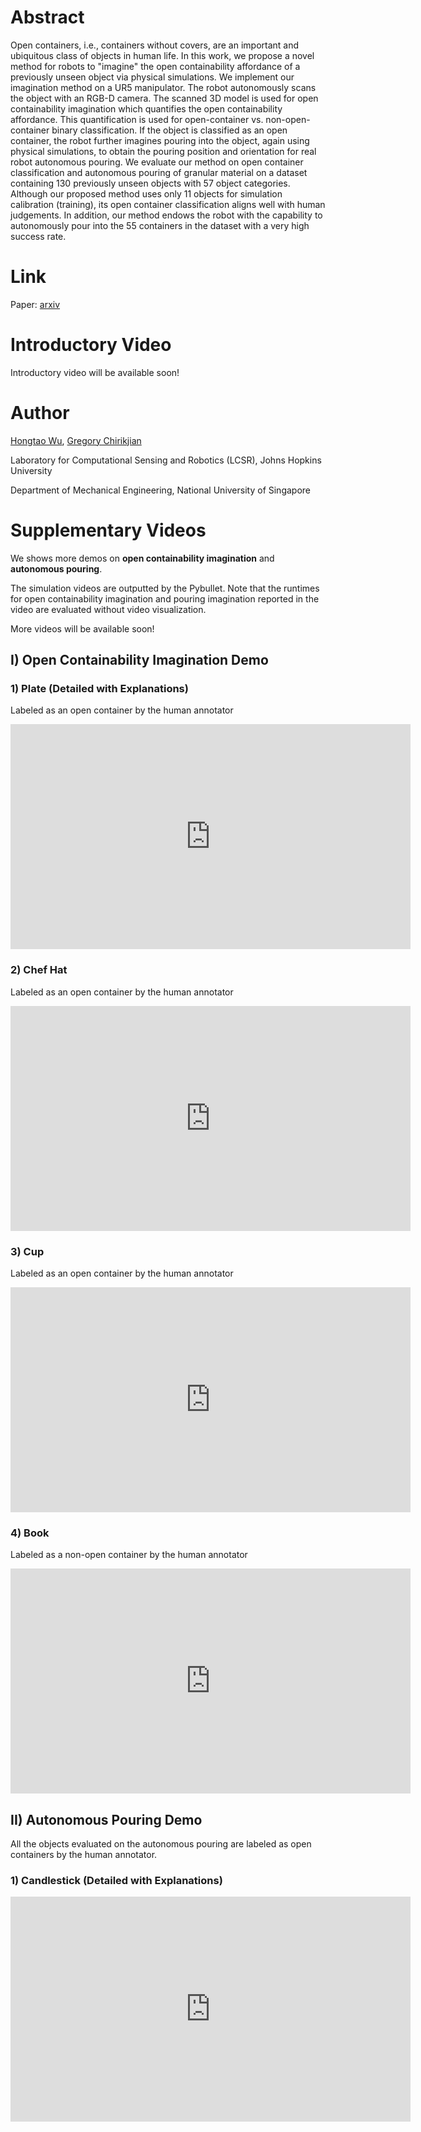# Abstract

Open containers, i.e., containers without covers, are an important and ubiquitous class of objects in human life. In this work, we propose a novel method for robots to "imagine" the open containability affordance of a previously unseen object via physical simulations. We implement our imagination method on a UR5 manipulator. The robot autonomously scans the object with an RGB-D camera. The scanned 3D model is used for open containability imagination which quantifies the open containability affordance. This quantification is used for open-container vs. non-open-container binary classification. If the object is classified as an open container, the robot further imagines pouring into the object, again using physical simulations, to obtain the pouring position and orientation for real robot autonomous pouring. We evaluate our method on open container classification and autonomous pouring of granular material on a dataset containing 130 previously unseen objects with 57 object categories. Although our proposed method uses only 11 objects for simulation calibration (training), its open container classification aligns well with human judgements. In addition, our method endows the robot with the capability to autonomously pour into the 55 containers in the dataset with a very high success rate.

# Link
Paper: [arxiv](https://arxiv.org/abs/2008.02321)

# Introductory Video
Introductory video will be available soon!

# Author
[Hongtao Wu](https://hongtaowu67.github.io), [Gregory Chirikjian](https://www.eng.nus.edu.sg/me/staff/chirikjian-gregory-s/)

Laboratory for Computational Sensing and Robotics (LCSR), Johns Hopkins University

Department of Mechanical Engineering, National University of Singapore

# Supplementary Videos
We shows more demos on **open containability imagination** and **autonomous pouring**.

The simulation videos are outputted by the Pybullet. Note that the runtimes for open containability imagination and pouring imagination reported in the video are evaluated without video visualization. 

More videos will be available soon!

## I) Open Containability Imagination Demo

### 1) Plate (Detailed with Explanations)
Labeled as an open container by the human annotator
<iframe width="640" height="360" src="https://www.youtube.com/embed/E8EwN65H2VM" frameborder="0" allow="autoplay; encrypted-media" allowfullscreen></iframe>

### 2) Chef Hat
Labeled as an open container by the human annotator
<iframe width="640" height="360" src="https://www.youtube.com/embed/PREPo-lRp58" frameborder="0" allow="autoplay; encrypted-media" allowfullscreen></iframe>

### 3) Cup
Labeled as an open container by the human annotator
<iframe width="640" height="360" src="https://www.youtube.com/embed/1SFRWyxcqKg" frameborder="0" allow="autoplay; encrypted-media" allowfullscreen></iframe>

### 4) Book
Labeled as a non-open container by the human annotator
<iframe width="640" height="360" src="https://www.youtube.com/embed/oKLJqdkz328" frameborder="0" allow="autoplay; encrypted-media" allowfullscreen></iframe>

## II) Autonomous Pouring Demo
All the objects evaluated on the autonomous pouring are labeled as open containers by the human annotator.

### 1) Candlestick (Detailed with Explanations)
<iframe width="640" height="360" src="https://www.youtube.com/embed/tAAX00pjsAI" frameborder="0" allow="autoplay; encrypted-media" allowfullscreen></iframe>

